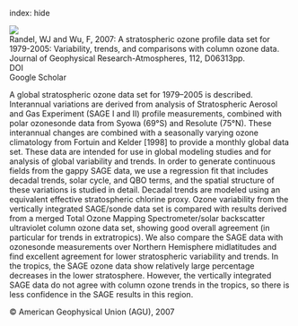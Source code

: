 index: hide

<div class="Citation">
    <div class="Citation-thumb CitationThumb-linked"  data-href="https://doi.org/10.1029/2006jd007339">
      <img src="https://static.claimspace.cloud/climate-study-static/refs/thumbs/8/Randel_and_Wu_2007-thumb.png" />
    </div>

  <div class="Citation-body">
    <div class="Citation-text">Randel, WJ and Wu, F, 2007: A stratospheric ozone profile data set for 1979-2005: Variability, trends, and comparisons with column ozone data. <span class="Article-journal">Journal of Geophysical Research-Atmospheres, </span><span class="Article-volume">112, </span>D06313pp.</div>
    <div class="Citation-links">
      <div class="CitationLink" data-href="https://doi.org/10.1029/2006jd007339">
        <div class="CitationLink-icon CitationLink-Doi"></div>
        <div class="CitationLink-text">DOI</div>
      </div>
      <div class="CitationLink" data-href="https://scholar.google.com/scholar?q=10.1029/2006jd007339">
        <div class="CitationLink-icon CitationLink-Scholar"></div>
        <div class="CitationLink-text">Google Scholar</div>
      </div>
    </div>
  </div>
</div>

A global stratospheric ozone data set for 1979–2005 is described. Interannual variations are derived from analysis of Stratospheric Aerosol and Gas Experiment (SAGE I and II) profile measurements, combined with polar ozonesonde data from Syowa (69°S) and Resolute (75°N). These interannual changes are combined with a seasonally varying ozone climatology from Fortuin and Kelder [1998] to provide a monthly global data set. These data are intended for use in global modeling studies and for analysis of global variability and trends. In order to generate continuous fields from the gappy SAGE data, we use a regression fit that includes decadal trends, solar cycle, and QBO terms, and the spatial structure of these variations is studied in detail. Decadal trends are modeled using an equivalent effective stratospheric chlorine proxy. Ozone variability from the vertically integrated SAGE/sonde data set is compared with results derived from a merged Total Ozone Mapping Spectrometer/solar backscatter ultraviolet column ozone data set, showing good overall agreement (in particular for trends in extratropics). We also compare the SAGE data with ozonesonde measurements over Northern Hemisphere midlatitudes and find excellent agreement for lower stratospheric variability and trends. In the tropics, the SAGE ozone data show relatively large percentage decreases in the lower stratosphere. However, the vertically integrated SAGE data do not agree with column ozone trends in the tropics, so there is less confidence in the SAGE results in this region.

<div class="Citation-copy">
&copy; American Geophysical Union (AGU), 2007
</div>